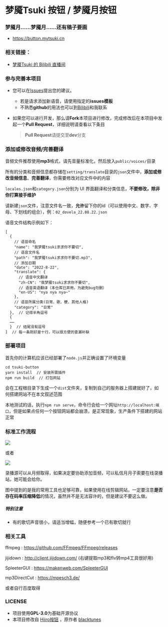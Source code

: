 # 梦魇Tsuki 按钮 / 梦魇月按钮

### 梦魇月……梦魇月……还有稿子要画

 - https://button.mytsuki.cn

### 相关链接：

- [梦魇Tsuki 的 Bilibili 直播间](https://live.bilibili.com/851181)

### 参与完善本项目

- 您可以在[Issues](https://github.com/dovela/tsuki-button/issues)提出您的建议。

  - 若是请求添加新语音，请使用指定的**issues模板**
  - 不熟悉**github**的用法也可以到[Bilibili](https://space.bilibili.com/2662353)和我联系

- 如果您可以进行开发，那么请**Fork**本项目进行修改，完成修改后在本项目中发起一个**Pull Request**，详细说明请查看以下条目
  > **Pull Request**请提交至**dev**分支

### 添加或修改音频/完善翻译

音频文件推荐使用**mp3**格式，请先音量标准化，然后放入`public/voices/`目录

所有的分类和音频信息都存储在`setting/translate`目录的`json`文件中，**添加或修改音频信息**、**完善翻译**，你需要修改对应文件中的内容

`locales.json`和`category.json`分别为 UI 界面翻译和分类信息，**不要修改，除非你打算接手维护**

请新建`json`文件，注意文件名一致，**允许**留下你的id（可以使用中文、数字、字母、下划线的组合），例：`02_dovela_22.08.22.json`

语音文件结构示例如下：

```jsonc
[
  {
    // 语音命名
    "name": "我梦魇tsuki求求你不要切",
    // 语音文件名
    "path": "我梦魇tsuki求求你不要切.mp3",
    // 添加日期
    "date": "2022-8-22",
    "translate": {
      // 语音中文翻译
      "zh-CN": "我梦魇tsuki求求你不要切",
      // 语音英语翻译（本仓库已弃用，为避免bug勿删）
      "en-US": "nya nya nya~"
    },
    // 语音所属分类(日常、歌、梗、其他人格)
    "category": "日常"
  },  // 记得半角逗号
  {
  ……
  }  // 结尾没有逗号
]  // 每一条刚好是十行，可以很方便的查漏补缺
```

### 部署项目

首先你的计算机应该已经部署了`node.js`并正确设置了环境变量

```shell
cd tsuki-button
yarn install  // 安装所需插件
npm run build  // 打包网站
```

会在工程根目录下生成一个`dist`文件夹，复制到自己的服务器上搭建就好了，如何搭建网站不在本文叙述范围

本地测试的话，执行`npm run serve`，命令行会给一个网址`http://localhost:端口`，但是如果点任何一个按钮网站都会崩溃，是正常现象，生产条件下搭建的网站正常

### 标准工作流程

[![](https://mermaid.ink/img/pako:eNpVku9v0kAcxv-V5l4YTBiBllHoC40CY8yX6BspLxo4BgmFppbppCRzjgFGByMbOp1idPHH4kYzFSsI-2PsXct_4UGpxnt1d_nc83yfJ1cB6VIGAg6sy4KUo27f5IsUWTeS1t4P1Oqi8SHunOFhG3frxmjgyRY2UtQCoZaWrlEqD7JZUYLrv7ceJXIlJV1WyA5pLUPXzbOmNR5N6y3UPLUm-9a4TyR4oIZdhr6Fz7-bF89RY2C-3BElZtr7On23f9WWDs-lIxX8oo_aH_Bx03r8FB_18ettgl2v2lBkBqkEUamoK2mML82DTwmpAKEC5didOG61yfzGcIjea6j_E_cP8GEDvzlOLTyic4-Vik3YTsbombkzwHoNH2mOzYodc-YTcyWRtntf2LDGX3CjTaZ2xBYQkVBXnVnQXs8O5UAx6gq1OgfjDkMkInkZppVwWcGNLqoNjFHX7sm8mJDanLeRfwZx-yY-v1lzoQkpUSOFGvopqr81P3amnR7plIQi9nYWu2KzWSelLwTXFrFabfsp_rVtDM8JKMnqraShn6CTz2i3ZuhPzOElfvUNd7UUcAMRyqKQz5D_Upnp8EDJQRHygCPbDMwK5YLCA75YJWhZyggKjGbySkkGXFYo3INuIJSVUmKzmAacIpehA0XyAvl-4l9KEop3S6X_zoCrgAeA87GMx7vM0AGaYdiQn_GzbrAJuCWf1-cJLLN-lg3SvpCXZQNVN3g41_B5_LQ_FPIGQ7Tf56XZIFP9A-XmWOw)](https://mermaid.live/edit#pako:eNpVku9v0kAcxv-V5l4YTBiBllHoC40CY8yX6BspLxo4BgmFppbppCRzjgFGByMbOp1idPHH4kYzFSsI-2PsXct_4UGpxnt1d_nc83yfJ1cB6VIGAg6sy4KUo27f5IsUWTeS1t4P1Oqi8SHunOFhG3frxmjgyRY2UtQCoZaWrlEqD7JZUYLrv7ceJXIlJV1WyA5pLUPXzbOmNR5N6y3UPLUm-9a4TyR4oIZdhr6Fz7-bF89RY2C-3BElZtr7On23f9WWDs-lIxX8oo_aH_Bx03r8FB_18ettgl2v2lBkBqkEUamoK2mML82DTwmpAKEC5didOG61yfzGcIjea6j_E_cP8GEDvzlOLTyic4-Vik3YTsbombkzwHoNH2mOzYodc-YTcyWRtntf2LDGX3CjTaZ2xBYQkVBXnVnQXs8O5UAx6gq1OgfjDkMkInkZppVwWcGNLqoNjFHX7sm8mJDanLeRfwZx-yY-v1lzoQkpUSOFGvopqr81P3amnR7plIQi9nYWu2KzWSelLwTXFrFabfsp_rVtDM8JKMnqraShn6CTz2i3ZuhPzOElfvUNd7UUcAMRyqKQz5D_Upnp8EDJQRHygCPbDMwK5YLCA75YJWhZyggKjGbySkkGXFYo3INuIJSVUmKzmAacIpehA0XyAvl-4l9KEop3S6X_zoCrgAeA87GMx7vM0AGaYdiQn_GzbrAJuCWf1-cJLLN-lg3SvpCXZQNVN3g41_B5_LQ_FPIGQ7Tf56XZIFP9A-XmWOw)

或者

[![](https://mermaid.ink/img/pako:eNqrVkrOT0lVslJKL0osyFAIcYnJUwACx-jSgid7Fzxr6Huys-PF_hlPdvQ-m73l2bQNsQq6unY1z9d2Pt3X-mzqhqcTV9QoOEU_n7Lxya6-530bnq6b97Rv_tPZC542zgFqiAWaFpOnpKOUm1qUm5iZArSnGmRBjFJJRmpuaoySFZCZkpqWWJpTEqMUk1cLVFpakJJYkuqaklmSX6RklZaYU5yqo5RYWpIfXJmXrGRVUlSaClPkkpkIdHYuXFVBYl5Ufj6MXwsAYV9fVg)](https://mermaid.live/edit#pako:eNqrVkrOT0lVslJKL0osyFAIcYnJUwACx-jSgid7Fzxr6Huys-PF_hlPdvQ-m73l2bQNsQq6unY1z9d2Pt3X-mzqhqcTV9QoOEU_n7Lxya6-530bnq6b97Rv_tPZC542zgFqiAWaFpOnpKOUm1qUm5iZArSnGmRBjFJJRmpuaoySFZCZkpqWWJpTEqMUk1cLVFpakJJYkuqaklmSX6RklZaYU5yqo5RYWpIfXJmXrGRVUlSaClPkkpkIdHYuXFVBYl5Ufj6MXwsAYV9fVg)

录播源可以从月频取得，如果决定要协助添加音频，可以私信月月子索要在线录播站，她可能会给你。

图中提到的是我的常用工具也足够可靠，如果使用在线剪辑网站，一定要注意**是否存在码率压缩降低**的情况，虽然并不是无法容许的，但是建议不要这么做。

##### 特别注意

- 有的歌切声音很小，请适当增幅，随便参考一个已有歌切就行

### 相关工具

ffmpeg : https://github.com/FFmpeg/FFmpeg/releases

jijidown : http://client.jijidown.com/ (右键提取mp3和flv转mp4工具很好用)

SpleeterGUI : https://makenweb.com/SpleeterGUI

mp3DirectCut : https://mpesch3.de/

或者自行百度取得

### LICENSE

- 项目使用**GPL-3.0**为基础开源协议
- 本项目修改自 [Hiiro按钮](https://github.com/blacktunes/hiiro-button) ，原作者 [blacktunes](https://github.com/blacktunes) 
